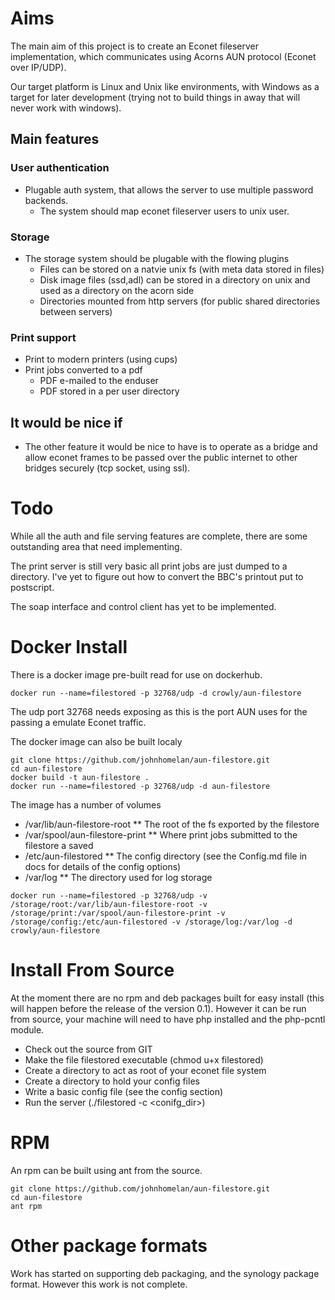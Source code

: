 # Aims #
The main aim of this project is to create an Econet fileserver implementation, which communicates using Acorns AUN protocol (Econet over IP/UDP).

Our target platform is Linux and Unix like environments, with Windows as a target for later development (trying not to build things in away that will never work with windows).

## Main features ##

### User authentication ###
* Plugable auth system, that allows the server to use multiple password backends. 
    * The system should map econet fileserver users to unix user.

### Storage ###
* The storage system should be plugable with the flowing plugins 
    * Files can be stored on a natvie unix fs (with meta data stored in files)
    * Disk image files (ssd,adl) can be stored in a directory on unix and used as a directory on the acorn side
    * Directories mounted from http servers (for public shared directories between servers)

### Print support ###
* Print to modern printers (using cups)
* Print jobs converted to a pdf
    * PDF e-mailed to the enduser
    * PDF stored in a per user directory 

## It would be nice if ##
* The other feature it would be nice to have is to operate as a bridge and allow econet frames to be passed over the public internet to other bridges securely (tcp socket, using ssl).

# Todo #
While all the auth and file serving features are complete, there are some outstanding area that need implementing.

The print server is still very basic all print jobs are just dumped to a directory. I've yet to figure out how to convert the BBC's printout put to postscript. 

The soap interface and control client has yet to be implemented. 

# Docker Install #
There is a docker image pre-built read for use on dockerhub.

~~~
docker run --name=filestored -p 32768/udp -d crowly/aun-filestore
~~~
The udp port 32768 needs exposing as this is the port AUN uses for the passing a emulate Econet traffic.   

The docker image can also be built localy 

~~~
git clone https://github.com/johnhomelan/aun-filestore.git
cd aun-filestore
docker build -t aun-filestore .
docker run --name=filestored -p 32768/udp -d aun-filestore
~~~

The image has a number of volumes 
* /var/lib/aun-filestore-root
** The root of the fs exported by the filestore
* /var/spool/aun-filestore-print
** Where print jobs submitted to the filestore a saved
* /etc/aun-filestored
** The config directory (see the Config.md file in docs for details of the config options)
* /var/log
** The directory used for log storage 

~~~
docker run --name=filestored -p 32768/udp -v /storage/root:/var/lib/aun-filestore-root -v /storage/print:/var/spool/aun-filestore-print -v /storage/config:/etc/aun-filestored -v /storage/log:/var/log -d crowly/aun-filestore
~~~

# Install From Source #

At the moment there are no rpm and deb packages built for easy install (this will happen before the release of the version 0.1).  However it can be run from source, your machine will need to have php installed and the php-pcntl module.
  
* Check out the source from GIT  
* Make the file filestored executable (chmod u+x filestored)
* Create a directory to act as root of your econet file system
* Create a directory to hold your config files 
* Write a basic config file (see the config section)
* Run the server (./filestored -c <conifg_dir>)

# RPM #

An rpm can be built using ant from the source.

~~~
git clone https://github.com/johnhomelan/aun-filestore.git
cd aun-filestore
ant rpm
~~~

# Other package formats #

Work has started on supporting deb packaging, and the synology package format.  However this work is not complete.  

